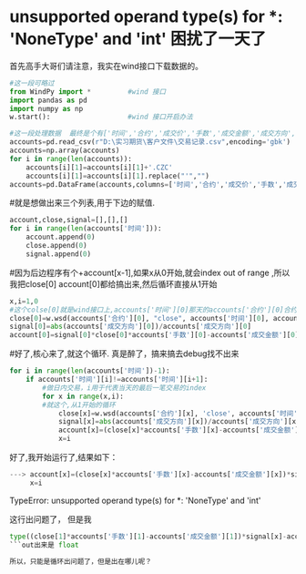 # unsupported operand type(s) for *: 'NoneType' and 'int'    困扰了一天了

首先高手大哥们请注意，我实在wind接口下载数据的。


```python
#这一段可略过
from WindPy import *         #wind 接口
import pandas as pd
import numpy as np
w.start():                   #wind 接口开启办法
```



```python
#这一段处理数据  最终是个有['时间','合约','成交价','手数','成交金额','成交方向','手续费'] 列,很多行买卖交易的结果
accounts=pd.read_csv(r"D:\实习期货\客户文件\交易记录.csv",encoding='gbk')    #客户的交易记录,在一天内开平仓很多,还有过夜仓  我想把客户每天资产总额算出来
accounts=np.array(accounts)                                                  
for i in range(len(accounts)):
    accounts[i][1]=accounts[i][1]+'.CZC'
    accounts[i][1]=accounts[i][1].replace("'","")
accounts=pd.DataFrame(accounts,columns=['时间','合约','成交价','手数','成交金额','成交方向','手续费']) 
```   



#就是想做出来三个列表,用于下边的赋值.

```python
account,close,signal=[],[],[]
for i in range(len(accounts['时间'])):
    account.append(0)
    close.append(0)
    signal.append(0)
```
    

#因为后边程序有个+account[x-1],如果x从0开始,就会index out of range ,所以 我把close[0] account[0]都给搞出来,然后循环直接从1开始 

```python
x,i=1,0
#这个colse[0]就是wind接口上,accounts['时间'][0]那天的accounts['合约'][0]合约的收盘价  
close[0]=w.wsd(accounts['合约'][0], "close", accounts['时间'][0], accounts['时间'][0], "").Data[0][0]                                                    
signal[0]=abs(accounts['成交方向'][0])/accounts['成交方向'][0]                                                              
account[0]=signal[0]*close[0]*accounts['手数'][0]-accounts['成交金额'][0])-accounts['手续费'][0]
```


#好了,核心来了,就这个循环.  真是醉了，搞来搞去debug找不出来

```python
for i in range(len(accounts['时间'])-1):
    if accounts['时间'][i]!=accounts['时间'][i+1]:
    	#做日内交易，i用于代表当天的最后一笔交易的index
        for x in range(x,i):
        #就这个,从1开始的循环
            close[x]=w.wsd(accounts['合约'][x], 'close', accounts['时间'][x], accounts['时间'][x], '').Data[0][0]  # 收盘价
            signal[x]=abs(accounts['成交方向'][x])/accounts['成交方向'][x]  
            account[x]=(close[x]*accounts['手数'][x]-accounts['成交金额'][x])*signal[x]-accounts['手续费'][x]+account[x-1]
            x=i	
```
            
            
            
好了,我开始运行了,结果如下：

```python
---> account[x]=(close[x]*accounts['手数'][x]-accounts['成交金额'][x])*signal[x]-accounts['手续费'][x]+account[x-1]
     x=i
```
TypeError: unsupported operand type(s) for *: 'NoneType' and 'int'


这行出问题了，
但是我
```python
type((close[1]*accounts['手数'][1]-accounts['成交金额'][1])*signal[x]-accounts['手续费'][1]+account[0])
```out出来是 float

所以，只能是循环出问题了，但是出在哪儿呢？